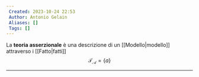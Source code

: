 ```yaml
---
 Created: 2023-10-24 22:53
 Author: Antonio Gelain
 Aliases: []
 Tags: []
---
```


La **teoria asserzionale** è una descrizione di un [[Modello|modello]] attraverso i [[Fatto|fatti]]
$$\mathcal{T}_{\mathcal{A}} = \{ a \}$$

---
